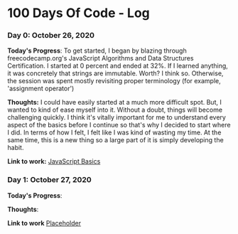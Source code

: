# 100 Days Of Code - Log

### Day 0: October 26, 2020

**Today's Progress**:
To get started, I began by blazing through freecodecamp.org's JavaScript Algorithms and Data Structures Certification.  I started at 0 percent and ended at 32%. If I learned anything, it was concretely that strings are immutable. Worth? I think so.  Otherwise, the session was spent mostly revisiting proper terminology (for example, 'assignment operator')

**Thoughts:**
I could have easily started at a much more difficult spot. But, I wanted to kind of ease myself into it.  Without a doubt, things will become challenging quickly. I think it's vitally important for me to understand every aspect of the basics before I continue so that's why I decided to start where I did. In terms of how I felt, I felt like I was kind of wasting my time. At the same time, this is a new thing so a large part of it is simply developing the habit.

**Link to work:** [JavaScript Basics](https://github.com/jdemarc/100-days-of-code/tree/main/JavaScript%20Basics)

### Day 1: October 27, 2020

**Today's Progress**:

**Thoughts**:

**Link to work** [Placeholder](http://www.example.com)